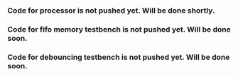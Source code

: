 ### Code for processor is not pushed yet. Will be done shortly.
### Code for fifo memory testbench is not pushed yet. Will be done soon.
### Code for debouncing testbench is not pushed yet. Will be done soon.
